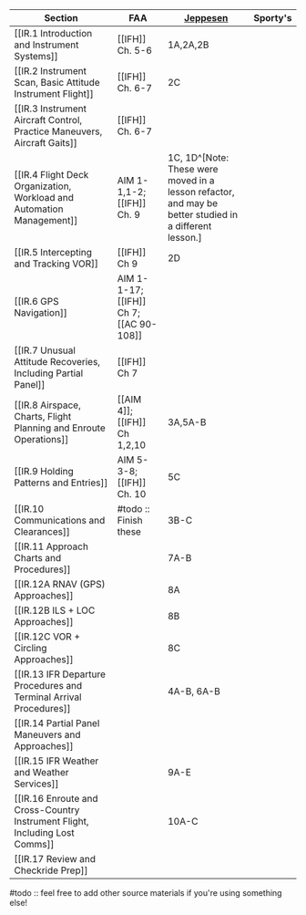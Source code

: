    | Section                                                                     | FAA                                     | [Jeppesen](https://shop.jeppesen.com/All-Products/Training/Training-Type/E-Books/Instrument-Commercial-E-book/p/10277281) | Sporty's |
   | --------------------------------------------------------------------------- | --------------------------------------- | ------------------------------------------------------------------------------------------------------------------------- | -------- |
   | [[IR.1 Introduction and Instrument Systems]]                                | [[IFH]] Ch. 5-6                         | 1A,2A,2B                                                                                                                  |          |
   | [[IR.2 Instrument Scan, Basic Attitude Instrument Flight]]                  | [[IFH]] Ch. 6-7                         | 2C                                                                                                                        |          |
   | [[IR.3 Instrument Aircraft Control, Practice Maneuvers, Aircraft Gaits]]    | [[IFH]] Ch. 6-7                         |                                                                                                                           |          |
   | [[IR.4 Flight Deck Organization, Workload and Automation Management]]       | AIM 1-1,1-2; [[IFH]] Ch. 9              | 1C, 1D^[Note: These were moved in a lesson refactor, and may be better studied in a different lesson.]                                                                                                                    |          |
   | [[IR.5 Intercepting and Tracking VOR]]                                      | [[IFH]] Ch 9                            | 2D                                                                                                                        |          |
   | [[IR.6 GPS Navigation]]                                                     | AIM 1-1-17; [[IFH]] Ch 7; [[AC 90-108]] |                                                                                                                           |          |
   | [[IR.7 Unusual Attitude Recoveries, Including Partial Panel]]               | [[IFH]] Ch 7                            |                                                                                                                           |          |
   | [[IR.8 Airspace, Charts, Flight Planning and Enroute Operations]]           | [[AIM 4]]; [[IFH]] Ch 1,2,10            | 3A,5A-B                                                                                                                   |          |
   | [[IR.9 Holding Patterns and Entries]]                           | AIM 5-3-8; [[IFH]] Ch. 10               | 5C                                                                                                                        |          |
   | [[IR.10 Communications and Clearances]]                                     | #todo :: Finish these                   | 3B-C                                                                                                                      |          |
   | [[IR.11 Approach Charts and Procedures]]                                    |                                         | 7A-B                                                                                                                      |          |
   | [[IR.12A RNAV (GPS) Approaches]]                                            |                                         | 8A                                                                                                                        |          |
   | [[IR.12B ILS + LOC Approaches]]                                             |                                         | 8B                                                                                                                        |          |
   | [[IR.12C VOR + Circling Approaches]]                                        |                                         | 8C                                                                                                                        |          |
   | [[IR.13 IFR Departure Procedures and Terminal Arrival Procedures]]          |                                         | 4A-B, 6A-B                                                                                                                |          |
   | [[IR.14 Partial Panel Maneuvers and Approaches]]                            |                                         |                                                                                                                           |          |
   | [[IR.15 IFR Weather and Weather Services]]                                  |                                         | 9A-E                                                                                                                      |          |
   | [[IR.16 Enroute and Cross-Country Instrument Flight, Including Lost Comms]] |                                         | 10A-C                                                                                                                     |          |
   | [[IR.17 Review and Checkride Prep]]                                         |                                         |                                                                                                                           |          |

#todo :: feel free to add other source materials if you're using something else!